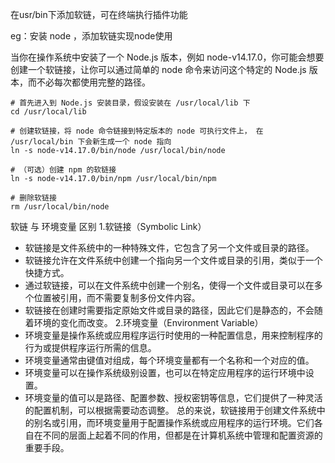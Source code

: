 在usr/bin下添加软链，可在终端执行插件功能

eg：安装 node ，添加软链实现node使用

当你在操作系统中安装了一个 Node.js 版本，例如 node-v14.17.0，你可能会想要创建一个软链接，让你可以通过简单的 node 命令来访问这个特定的 Node.js 版本，而不必每次都使用完整的路径。
```
# 首先进入到 Node.js 安装目录，假设安装在 /usr/local/lib 下
cd /usr/local/lib

# 创建软链接，将 node 命令链接到特定版本的 node 可执行文件上， 在 /usr/local/bin 下会新生成一个 node 指向
ln -s node-v14.17.0/bin/node /usr/local/bin/node

# （可选）创建 npm 的软链接
ln -s node-v14.17.0/bin/npm /usr/local/bin/npm

# 删除软链接
rm /usr/local/bin/node
```

软链 与 环境变量 区别
1.软链接（Symbolic Link）
- 软链接是文件系统中的一种特殊文件，它包含了另一个文件或目录的路径。
- 软链接允许在文件系统中创建一个指向另一个文件或目录的引用，类似于一个快捷方式。
- 通过软链接，可以在文件系统中创建一个别名，使得一个文件或目录可以在多个位置被引用，而不需要复制多份文件内容。
- 软链接在创建时需要指定原始文件或目录的路径，因此它们是静态的，不会随着环境的变化而改变。
2.环境变量（Environment Variable）
- 环境变量是操作系统或应用程序运行时使用的一种配置信息，用来控制程序的行为或提供程序运行所需的信息。
- 环境变量通常由键值对组成，每个环境变量都有一个名称和一个对应的值。
- 环境变量可以在操作系统级别设置，也可以在特定应用程序的运行环境中设置。
- 环境变量的值可以是路径、配置参数、授权密钥等信息，它们提供了一种灵活的配置机制，可以根据需要动态调整。
总的来说，软链接用于创建文件系统中的别名或引用，而环境变量用于配置操作系统或应用程序的运行环境。它们各自在不同的层面上起着不同的作用，但都是在计算机系统中管理和配置资源的重要手段。